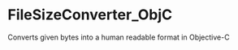 FileSizeConverter_ObjC
======================

Converts given bytes into a human readable format in Objective-C